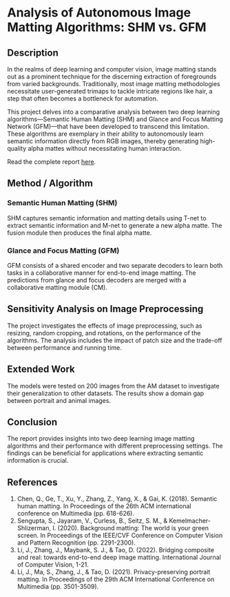 # Analysis of Autonomous Image Matting Algorithms: SHM vs. GFM

## Description
In the realms of deep learning and computer vision, image matting stands out as a prominent technique for the discerning extraction of foregrounds from varied backgrounds. Traditionally, most image matting methodologies necessitate user-generated trimaps to tackle intricate regions like hair, a step that often becomes a bottleneck for automation.

This project delves into a comparative analysis between two deep learning algorithms—Semantic Human Matting (SHM) and Glance and Focus Matting Network (GFM)—that have been developed to transcend this limitation. These algorithms are exemplary in their ability to autonomously learn semantic information directly from RGB images, thereby generating high-quality alpha mattes without necessitating human interaction.

Read the complete report [here](https://github.com/Ivvy-lwy/Analysis-on-Image-Matting-Algorithm/blob/main/csc413-team%2090-project%20report.pdf).

## Method / Algorithm
### Semantic Human Matting (SHM)
SHM captures semantic information and matting details using T-net to extract semantic information and M-net to generate a new alpha matte. The fusion module then produces the final alpha matte.

### Glance and Focus Matting (GFM)
GFM consists of a shared encoder and two separate decoders to learn both tasks in a collaborative manner for end-to-end image matting. The predictions from glance and focus decoders are merged with a collaborative matting module (CM).

## Sensitivity Analysis on Image Preprocessing
The project investigates the effects of image preprocessing, such as resizing, random cropping, and rotations, on the performance of the algorithms. The analysis includes the impact of patch size and the trade-off between performance and running time.

## Extended Work
The models were tested on 200 images from the AM dataset to investigate their generalization to other datasets. The results show a domain gap between portrait and animal images.

## Conclusion
The report provides insights into two deep learning image matting algorithms and their performance with different preprocessing settings. The findings can be beneficial for applications where extracting semantic information is crucial.

## References
1. Chen, Q., Ge, T., Xu, Y., Zhang, Z., Yang, X., & Gai, K. (2018). Semantic human matting. In Proceedings of the 26th ACM international conference on Multimedia (pp. 618-626).
2. Sengupta, S., Jayaram, V., Curless, B., Seitz, S. M., & Kemelmacher-Shlizerman, I. (2020). Background matting: The world is your green screen. In Proceedings of the IEEE/CVF Conference on Computer Vision and Pattern Recognition (pp. 2291-2300).
3. Li, J., Zhang, J., Maybank, S. J., & Tao, D. (2022). Bridging composite and real: towards end-to-end deep image matting. International Journal of Computer Vision, 1-21.
4. Li, J., Ma, S., Zhang, J., & Tao, D. (2021). Privacy-preserving portrait matting. In Proceedings of the 29th ACM International Conference on Multimedia (pp. 3501-3509).
